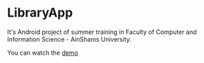 # LibraryApp
It's Android project of summer training in Faculty of Computer and Information Science - AinShams University.

You can watch the [demo](https://youtu.be/o2GaQJIEtdo)
